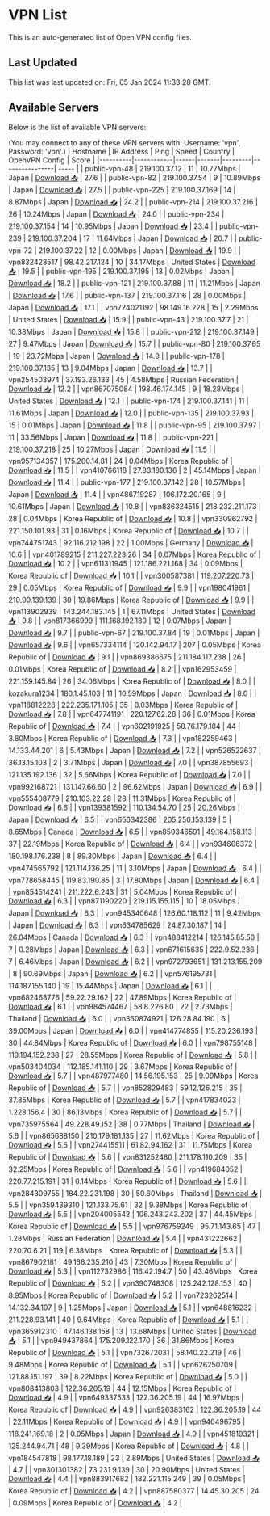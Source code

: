 # VPN List

This is an auto-generated list of Open VPN config files.

## Last Updated

This list was last updated on: Fri, 05 Jan 2024 11:33:28 GMT.

## Available Servers

Below is the list of available VPN servers:

(You may connect to any of these VPN servers with: Username: 'vpn', Password: 'vpn'.)
| Hostname | IP Address | Ping | Speed | Country | OpenVPN Config | Score |
|----------|------------|------|-------|---------|----------------| ----- |
| public-vpn-48 | 219.100.37.12 | 11 | 10.77Mbps | Japan | [Download 📥](./configs/server_0_JP.ovpn) | 27.6 |
| public-vpn-82 | 219.100.37.54 | 9 | 10.89Mbps | Japan | [Download 📥](./configs/server_1_JP.ovpn) | 27.5 |
| public-vpn-225 | 219.100.37.169 | 14 | 8.87Mbps | Japan | [Download 📥](./configs/server_2_JP.ovpn) | 24.2 |
| public-vpn-214 | 219.100.37.216 | 26 | 10.24Mbps | Japan | [Download 📥](./configs/server_3_JP.ovpn) | 24.0 |
| public-vpn-234 | 219.100.37.154 | 14 | 10.95Mbps | Japan | [Download 📥](./configs/server_4_JP.ovpn) | 23.4 |
| public-vpn-239 | 219.100.37.204 | 17 | 11.64Mbps | Japan | [Download 📥](./configs/server_5_JP.ovpn) | 20.7 |
| public-vpn-72 | 219.100.37.22 | 12 | 0.00Mbps | Japan | [Download 📥](./configs/server_6_JP.ovpn) | 19.9 |
| vpn832428517 | 98.42.217.124 | 10 | 34.17Mbps | United States | [Download 📥](./configs/server_7_US.ovpn) | 19.5 |
| public-vpn-195 | 219.100.37.195 | 13 | 0.02Mbps | Japan | [Download 📥](./configs/server_8_JP.ovpn) | 18.2 |
| public-vpn-121 | 219.100.37.88 | 11 | 11.21Mbps | Japan | [Download 📥](./configs/server_9_JP.ovpn) | 17.6 |
| public-vpn-137 | 219.100.37.116 | 28 | 0.00Mbps | Japan | [Download 📥](./configs/server_10_JP.ovpn) | 17.1 |
| vpn724021192 | 98.149.16.228 | 15 | 2.29Mbps | United States | [Download 📥](./configs/server_11_US.ovpn) | 15.9 |
| public-vpn-43 | 219.100.37.7 | 21 | 10.38Mbps | Japan | [Download 📥](./configs/server_12_JP.ovpn) | 15.8 |
| public-vpn-212 | 219.100.37.149 | 27 | 9.47Mbps | Japan | [Download 📥](./configs/server_13_JP.ovpn) | 15.7 |
| public-vpn-80 | 219.100.37.65 | 19 | 23.72Mbps | Japan | [Download 📥](./configs/server_14_JP.ovpn) | 14.9 |
| public-vpn-178 | 219.100.37.135 | 13 | 9.04Mbps | Japan | [Download 📥](./configs/server_15_JP.ovpn) | 13.7 |
| vpn254503974 | 37.193.26.133 | 45 | 4.58Mbps | Russian Federation | [Download 📥](./configs/server_16_RU.ovpn) | 12.2 |
| vpn867075084 | 198.46.174.145 | 9 | 18.28Mbps | United States | [Download 📥](./configs/server_17_US.ovpn) | 12.1 |
| public-vpn-174 | 219.100.37.141 | 11 | 11.61Mbps | Japan | [Download 📥](./configs/server_18_JP.ovpn) | 12.0 |
| public-vpn-135 | 219.100.37.93 | 15 | 0.01Mbps | Japan | [Download 📥](./configs/server_19_JP.ovpn) | 11.8 |
| public-vpn-95 | 219.100.37.97 | 11 | 33.56Mbps | Japan | [Download 📥](./configs/server_20_JP.ovpn) | 11.8 |
| public-vpn-221 | 219.100.37.218 | 25 | 10.27Mbps | Japan | [Download 📥](./configs/server_21_JP.ovpn) | 11.5 |
| vpn957134357 | 175.200.14.81 | 24 | 0.04Mbps | Korea Republic of | [Download 📥](./configs/server_22_KR.ovpn) | 11.5 |
| vpn410766118 | 27.83.180.136 | 2 | 45.14Mbps | Japan | [Download 📥](./configs/server_23_JP.ovpn) | 11.4 |
| public-vpn-177 | 219.100.37.142 | 28 | 10.57Mbps | Japan | [Download 📥](./configs/server_24_JP.ovpn) | 11.4 |
| vpn486719287 | 106.172.20.165 | 9 | 10.61Mbps | Japan | [Download 📥](./configs/server_25_JP.ovpn) | 10.8 |
| vpn836324515 | 218.232.211.173 | 28 | 0.04Mbps | Korea Republic of | [Download 📥](./configs/server_26_KR.ovpn) | 10.8 |
| vpn330962792 | 221.150.101.93 | 31 | 0.16Mbps | Korea Republic of | [Download 📥](./configs/server_27_KR.ovpn) | 10.7 |
| vpn744751743 | 92.116.212.198 | 22 | 1.00Mbps | Germany | [Download 📥](./configs/server_28_DE.ovpn) | 10.6 |
| vpn401789215 | 211.227.223.26 | 34 | 0.07Mbps | Korea Republic of | [Download 📥](./configs/server_29_KR.ovpn) | 10.2 |
| vpn611311945 | 121.186.221.168 | 34 | 0.09Mbps | Korea Republic of | [Download 📥](./configs/server_30_KR.ovpn) | 10.1 |
| vpn300587381 | 119.207.220.73 | 29 | 0.05Mbps | Korea Republic of | [Download 📥](./configs/server_31_KR.ovpn) | 9.9 |
| vpn198041961 | 210.90.139.139 | 30 | 19.86Mbps | Korea Republic of | [Download 📥](./configs/server_32_KR.ovpn) | 9.9 |
| vpn113902939 | 143.244.183.145 | 1 | 67.11Mbps | United States | [Download 📥](./configs/server_33_US.ovpn) | 9.8 |
| vpn817366999 | 111.168.192.180 | 12 | 0.07Mbps | Japan | [Download 📥](./configs/server_34_JP.ovpn) | 9.7 |
| public-vpn-67 | 219.100.37.84 | 19 | 0.01Mbps | Japan | [Download 📥](./configs/server_35_JP.ovpn) | 9.6 |
| vpn657334114 | 120.142.94.17 | 207 | 0.05Mbps | Korea Republic of | [Download 📥](./configs/server_36_KR.ovpn) | 9.1 |
| vpn869386675 | 211.184.117.238 | 26 | 0.01Mbps | Korea Republic of | [Download 📥](./configs/server_37_KR.ovpn) | 8.2 |
| vpn162953459 | 221.159.145.84 | 26 | 34.06Mbps | Korea Republic of | [Download 📥](./configs/server_38_KR.ovpn) | 8.0 |
| kozakura1234 | 180.1.45.103 | 11 | 10.59Mbps | Japan | [Download 📥](./configs/server_39_JP.ovpn) | 8.0 |
| vpn118812228 | 222.235.171.105 | 35 | 0.03Mbps | Korea Republic of | [Download 📥](./configs/server_40_KR.ovpn) | 7.8 |
| vpn647741191 | 220.127.62.28 | 36 | 0.01Mbps | Korea Republic of | [Download 📥](./configs/server_41_KR.ovpn) | 7.4 |
| vpn602191925 | 58.76.179.184 | 44 | 3.80Mbps | Korea Republic of | [Download 📥](./configs/server_42_KR.ovpn) | 7.3 |
| vpn182259463 | 14.133.44.201 | 6 | 5.43Mbps | Japan | [Download 📥](./configs/server_43_JP.ovpn) | 7.2 |
| vpn526522637 | 36.13.15.103 | 2 | 3.71Mbps | Japan | [Download 📥](./configs/server_44_JP.ovpn) | 7.0 |
| vpn387855693 | 121.135.192.136 | 32 | 5.66Mbps | Korea Republic of | [Download 📥](./configs/server_45_KR.ovpn) | 7.0 |
| vpn992168721 | 131.147.66.60 | 2 | 96.62Mbps | Japan | [Download 📥](./configs/server_46_JP.ovpn) | 6.9 |
| vpn555408779 | 210.103.22.28 | 28 | 11.31Mbps | Korea Republic of | [Download 📥](./configs/server_47_KR.ovpn) | 6.6 |
| vpn139381592 | 110.134.54.70 | 25 | 20.26Mbps | Japan | [Download 📥](./configs/server_48_JP.ovpn) | 6.5 |
| vpn656342386 | 205.250.153.139 | 5 | 8.65Mbps | Canada | [Download 📥](./configs/server_49_CA.ovpn) | 6.5 |
| vpn850346591 | 49.164.158.113 | 37 | 22.19Mbps | Korea Republic of | [Download 📥](./configs/server_50_KR.ovpn) | 6.4 |
| vpn934606372 | 180.198.176.238 | 8 | 89.30Mbps | Japan | [Download 📥](./configs/server_51_JP.ovpn) | 6.4 |
| vpn474565792 | 121.114.136.25 | 11 | 3.10Mbps | Japan | [Download 📥](./configs/server_52_JP.ovpn) | 6.4 |
| vpn778658445 | 119.83.190.85 | 3 | 17.80Mbps | Japan | [Download 📥](./configs/server_53_JP.ovpn) | 6.4 |
| vpn854514241 | 211.222.6.243 | 31 | 5.04Mbps | Korea Republic of | [Download 📥](./configs/server_54_KR.ovpn) | 6.3 |
| vpn871190220 | 219.115.155.115 | 10 | 18.05Mbps | Japan | [Download 📥](./configs/server_55_JP.ovpn) | 6.3 |
| vpn945340648 | 126.60.118.112 | 11 | 9.42Mbps | Japan | [Download 📥](./configs/server_56_JP.ovpn) | 6.3 |
| vpn634785629 | 24.87.30.187 | 14 | 26.04Mbps | Canada | [Download 📥](./configs/server_57_CA.ovpn) | 6.3 |
| vpn488412214 | 126.145.85.50 | 7 | 0.28Mbps | Japan | [Download 📥](./configs/server_58_JP.ovpn) | 6.3 |
| vpn671615635 | 222.9.52.236 | 7 | 6.46Mbps | Japan | [Download 📥](./configs/server_59_JP.ovpn) | 6.2 |
| vpn972793651 | 131.213.155.209 | 8 | 90.69Mbps | Japan | [Download 📥](./configs/server_60_JP.ovpn) | 6.2 |
| vpn576195731 | 114.187.155.140 | 19 | 15.44Mbps | Japan | [Download 📥](./configs/server_61_JP.ovpn) | 6.1 |
| vpn682468776 | 59.22.29.162 | 22 | 47.89Mbps | Korea Republic of | [Download 📥](./configs/server_62_KR.ovpn) | 6.1 |
| vpn984574467 | 58.8.226.80 | 22 | 2.73Mbps | Thailand | [Download 📥](./configs/server_63_TH.ovpn) | 6.0 |
| vpn360874921 | 126.28.84.190 | 6 | 39.00Mbps | Japan | [Download 📥](./configs/server_64_JP.ovpn) | 6.0 |
| vpn414774855 | 115.20.236.193 | 30 | 44.84Mbps | Korea Republic of | [Download 📥](./configs/server_65_KR.ovpn) | 6.0 |
| vpn798755148 | 119.194.152.238 | 27 | 28.55Mbps | Korea Republic of | [Download 📥](./configs/server_66_KR.ovpn) | 5.8 |
| vpn503404034 | 112.185.141.110 | 29 | 3.67Mbps | Korea Republic of | [Download 📥](./configs/server_67_KR.ovpn) | 5.7 |
| vpn487977480 | 14.56.195.153 | 25 | 9.09Mbps | Korea Republic of | [Download 📥](./configs/server_68_KR.ovpn) | 5.7 |
| vpn852829483 | 59.12.126.215 | 35 | 37.85Mbps | Korea Republic of | [Download 📥](./configs/server_69_KR.ovpn) | 5.7 |
| vpn417834023 | 1.228.156.4 | 30 | 86.13Mbps | Korea Republic of | [Download 📥](./configs/server_70_KR.ovpn) | 5.7 |
| vpn735975564 | 49.228.49.152 | 38 | 0.77Mbps | Thailand | [Download 📥](./configs/server_71_TH.ovpn) | 5.6 |
| vpn865688150 | 210.179.181.135 | 27 | 11.62Mbps | Korea Republic of | [Download 📥](./configs/server_72_KR.ovpn) | 5.6 |
| vpn274415511 | 61.82.94.162 | 31 | 11.75Mbps | Korea Republic of | [Download 📥](./configs/server_73_KR.ovpn) | 5.6 |
| vpn831252480 | 211.178.110.209 | 35 | 32.25Mbps | Korea Republic of | [Download 📥](./configs/server_74_KR.ovpn) | 5.6 |
| vpn419684052 | 220.77.215.191 | 31 | 0.14Mbps | Korea Republic of | [Download 📥](./configs/server_75_KR.ovpn) | 5.6 |
| vpn284309755 | 184.22.231.198 | 30 | 50.60Mbps | Thailand | [Download 📥](./configs/server_76_TH.ovpn) | 5.5 |
| vpn359439310 | 121.133.75.61 | 32 | 9.38Mbps | Korea Republic of | [Download 📥](./configs/server_77_KR.ovpn) | 5.5 |
| vpn204005542 | 106.243.243.202 | 37 | 44.45Mbps | Korea Republic of | [Download 📥](./configs/server_78_KR.ovpn) | 5.5 |
| vpn976759249 | 95.71.143.65 | 47 | 1.28Mbps | Russian Federation | [Download 📥](./configs/server_79_RU.ovpn) | 5.4 |
| vpn431222662 | 220.70.6.21 | 119 | 6.38Mbps | Korea Republic of | [Download 📥](./configs/server_80_KR.ovpn) | 5.3 |
| vpn867902181 | 49.166.235.210 | 43 | 7.30Mbps | Korea Republic of | [Download 📥](./configs/server_81_KR.ovpn) | 5.3 |
| vpn112732986 | 116.42.194.7 | 50 | 43.46Mbps | Korea Republic of | [Download 📥](./configs/server_82_KR.ovpn) | 5.2 |
| vpn390748308 | 125.242.128.153 | 40 | 8.95Mbps | Korea Republic of | [Download 📥](./configs/server_83_KR.ovpn) | 5.2 |
| vpn723262514 | 14.132.34.107 | 9 | 1.25Mbps | Japan | [Download 📥](./configs/server_84_JP.ovpn) | 5.1 |
| vpn648816232 | 211.228.93.141 | 40 | 9.64Mbps | Korea Republic of | [Download 📥](./configs/server_85_KR.ovpn) | 5.1 |
| vpn365912310 | 47.146.138.158 | 13 | 13.68Mbps | United States | [Download 📥](./configs/server_86_US.ovpn) | 5.1 |
| vpn949437864 | 175.209.122.170 | 36 | 31.86Mbps | Korea Republic of | [Download 📥](./configs/server_87_KR.ovpn) | 5.1 |
| vpn732672031 | 58.140.22.219 | 46 | 9.48Mbps | Korea Republic of | [Download 📥](./configs/server_88_KR.ovpn) | 5.1 |
| vpn626250709 | 121.88.151.197 | 39 | 8.22Mbps | Korea Republic of | [Download 📥](./configs/server_89_KR.ovpn) | 5.0 |
| vpn808413803 | 122.36.205.19 | 44 | 12.15Mbps | Korea Republic of | [Download 📥](./configs/server_90_KR.ovpn) | 4.9 |
| vpn649337533 | 122.36.205.19 | 44 | 16.97Mbps | Korea Republic of | [Download 📥](./configs/server_91_KR.ovpn) | 4.9 |
| vpn926383162 | 122.36.205.19 | 44 | 22.11Mbps | Korea Republic of | [Download 📥](./configs/server_92_KR.ovpn) | 4.9 |
| vpn940496795 | 118.241.169.18 | 2 | 0.05Mbps | Japan | [Download 📥](./configs/server_93_JP.ovpn) | 4.9 |
| vpn451819321 | 125.244.94.71 | 48 | 9.39Mbps | Korea Republic of | [Download 📥](./configs/server_94_KR.ovpn) | 4.8 |
| vpn184547818 | 98.177.18.189 | 23 | 2.89Mbps | United States | [Download 📥](./configs/server_95_US.ovpn) | 4.7 |
| vpn301301382 | 73.231.9.139 | 30 | 20.90Mbps | United States | [Download 📥](./configs/server_96_US.ovpn) | 4.4 |
| vpn883917682 | 182.221.115.249 | 39 | 0.05Mbps | Korea Republic of | [Download 📥](./configs/server_97_KR.ovpn) | 4.2 |
| vpn887580377 | 14.45.30.205 | 24 | 0.09Mbps | Korea Republic of | [Download 📥](./configs/server_98_KR.ovpn) | 4.2 |
